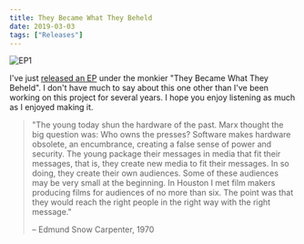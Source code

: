 ```yaml
---
title: They Became What They Beheld
date: 2019-03-03
tags: ["Releases"]
---
```


![EP1](/rm_ation/images/ep1.jpg)

I've just [released an EP](https://theybecamewhattheybeheld.bandcamp.com/album/ep1) under the monkier "They Became What They Beheld". I don't have much to say about this one other than I've been working on this project for several years. I hope you enjoy listening as much as I enjoyed making it.<!--x-->

> "The young today shun the hardware of the past. Marx thought the big question was: Who owns the presses? Software makes hardware obsolete, an encumbrance, creating a false sense of power and security. The young package their messages in media that fit their messages, that is, they create new media to fit their messages. In so doing, they create their own audiences. Some of these audiences may be very small at the beginning. In Houston I met film makers producing films for audiences of no more than six. The point was that they would reach the right people in the right way with the right message."
>
> – Edmund Snow Carpenter, 1970
